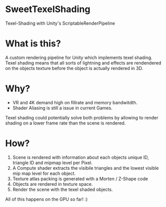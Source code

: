 # SweetTexelShading
Texel-Shading with Unity's ScriptableRenderPipeline

# What is this?
A custom rendering pipeline for Unity which implements texel shading.
Texel shading means that all sorts of lightning and effects are rendendered on the objects texture before the object is actually rendered in 3D. 

# Why?
 * VR and 4K demand high on fillrate and memory bandwitdth.
 * Shader Aliasing is still a issue in current Games.

Texel shading could potentially solve both problems by allowing to render shading on a lower frame rate than the scene is rendered.

# How?
 1. Scene is rendered with information about each objects unique ID, triangle ID and mipmap level per Pixel. 
 2. A Compute shader extracts the visibile triangles and the lowest visible mip map level for each object.
 3. Texture atlas packing is generated with a Morten / Z-Shape code
 4. Objects are rendered in texture space.
 5. Render the scene with the texel shaded objects.
 
 All of this happens on the GPU so far! :)

